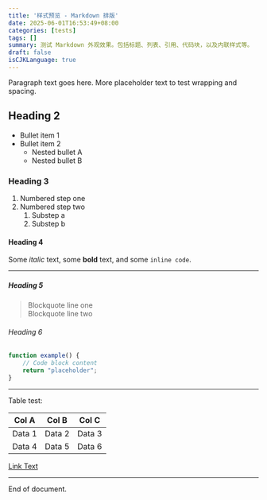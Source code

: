 ```yaml
---
title: '样式预览 - Markdown 排版'
date: 2025-06-01T16:53:49+08:00
categories: [tests]
tags: []
summary: 测试 Markdown 外观效果。包括标题、列表、引用、代码块，以及内联样式等。
draft: false
isCJKLanguage: true
---
```


Paragraph text goes here. More placeholder text to test wrapping and spacing.

## Heading 2

- Bullet item 1
- Bullet item 2
  - Nested bullet A
  - Nested bullet B

### Heading 3

1. Numbered step one
2. Numbered step two
   1. Substep a
   2. Substep b

#### Heading 4

Some *italic* text, some **bold** text, and some `inline code`.

---

##### Heading 5

> Blockquote line one  
> Blockquote line two

###### Heading 6

```js
function example() {
    // Code block content
    return "placeholder";
}
```

---

Table test:

| Col A   | Col B   | Col C   |
|---------|---------|---------|
| Data 1  | Data 2  | Data 3  |
| Data 4  | Data 5  | Data 6  |

[Link Text](https://example.com)

<!-- ![Alt Text](https://via.placeholder.com/100) -->

---

End of document.
